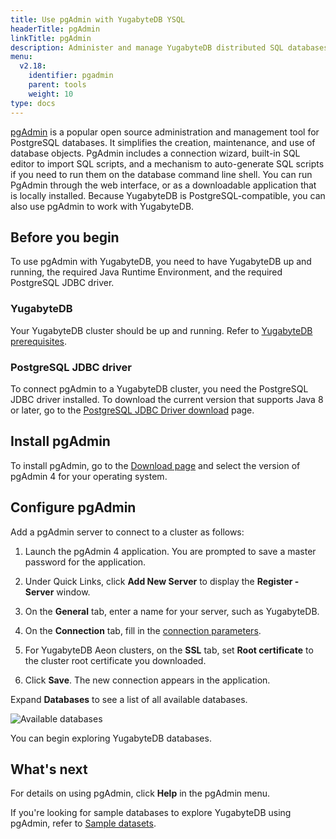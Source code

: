```yaml
---
title: Use pgAdmin with YugabyteDB YSQL
headerTitle: pgAdmin
linkTitle: pgAdmin
description: Administer and manage YugabyteDB distributed SQL databases using pgAdmin.
menu:
  v2.18:
    identifier: pgadmin
    parent: tools
    weight: 10
type: docs
---
```


[pgAdmin](https://pgadmin.org) is a popular open source administration and management tool for PostgreSQL databases. It simplifies the creation, maintenance, and use of database objects. PgAdmin includes a connection wizard, built-in SQL editor to import SQL scripts, and a mechanism to auto-generate SQL scripts if you need to run them on the database command line shell. You can run PgAdmin through the web interface, or as a downloadable application that is locally installed. Because YugabyteDB is PostgreSQL-compatible, you can also use pgAdmin to work with YugabyteDB.

## Before you begin

To use pgAdmin with YugabyteDB, you need to have YugabyteDB up and running, the required Java Runtime Environment, and the required PostgreSQL JDBC driver.

### YugabyteDB

Your YugabyteDB cluster should be up and running. Refer to [YugabyteDB prerequisites](../#yugabytedb-prerequisites).

### PostgreSQL JDBC driver

To connect pgAdmin to a YugabyteDB cluster, you need the PostgreSQL JDBC driver installed. To download the current version that supports Java 8 or later, go to the [PostgreSQL JDBC Driver download](https://jdbc.postgresql.org/download/) page.

## Install pgAdmin

To install pgAdmin, go to the [Download page](https://www.pgadmin.org/download/) and select the version of pgAdmin 4 for your operating system.

## Configure pgAdmin

Add a pgAdmin server to connect to a cluster as follows:

1. Launch the pgAdmin 4 application. You are prompted to save a master password for the application.

1. Under Quick Links, click **Add New Server** to display the **Register - Server** window.

1. On the **General** tab, enter a name for your server, such as YugabyteDB.

1. On the **Connection** tab, fill in the [connection parameters](../#connection-parameters).

1. For YugabyteDB Aeon clusters, on the **SSL** tab, set **Root certificate** to the cluster root certificate you downloaded.

1. Click **Save**. The new connection appears in the application.

Expand **Databases** to see a list of all available databases.

![Available databases](/images/develop/tools/pgadmin/pgadmin-list-of-databases.png)

You can begin exploring YugabyteDB databases.

## What's next

For details on using pgAdmin, click **Help** in the pgAdmin menu.

If you're looking for sample databases to explore YugabyteDB using pgAdmin, refer to [Sample datasets](../../sample-data/).
